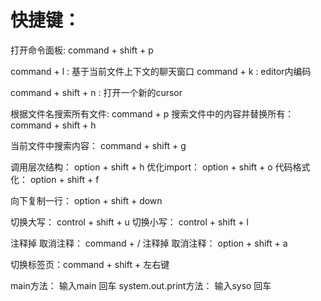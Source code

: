 # 快捷键：
打开命令面板:                command + shift + p

command + l    :  基于当前文件上下文的聊天窗口
command + k    :  editor内编码

command + shift + n :  打开一个新的cursor


根据文件名搜索所有文件:        command + p
搜索文件中的内容并替换所有：    command + shift + h

当前文件中搜索内容：           command + shift + g


调用层次结构：            option + shift + h
优化import：             option + shift + o
代码格式化：             option + shift + f

向下复制一行：            option + shift + down

切换大写：               control + shift + u
切换小写：               control + shift + l

注释掉  取消注释：        command + /
注释掉  取消注释：        option + shift + a

切换标签页：command + shift + 左右键

main方法：               输入main 回车
system.out.print方法：   输入syso 回车